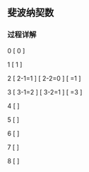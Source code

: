 ## 斐波纳契数
### 过程详解
0
[ 0 ]

1
[ 1 ]

2
[ 2-1=1 ]
[ 2-2=0 ]
[ =1 ]

3
[ 3-1=2 ]
[ 3-2=1 ]
[ =3 ]

4
[   ]

5
[   ]

6
[   ]

7
[   ]

8
[   ]